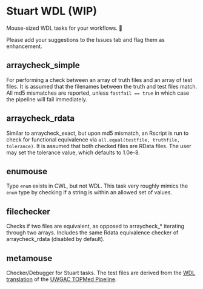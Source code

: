 # Stuart WDL (WIP)
Mouse-sized WDL tasks for your workflows. 🐁

Please add your suggestions to the Issues tab and flag them as enhancement.

## arraycheck_simple
For performing a check between an array of truth files and an array of test files. It is assumed that the filenames between the truth and test files match. All md5 mismatches are reported, unless `fastfail == true` in which case the pipeline will fail immediately.

## arraycheck_rdata
Similar to arraycheck_exact, but upon md5 mismatch, an Rscript is run to check for functional equivalence via `all.equal(testfile, truthfile, tolerance)`. It is assumed that both checked files are RData files. The user may set the tolerance value, which defaults to 1.0e-8.

## enumouse
Type `enum` exists in CWL, but not WDL. This task very roughly mimics the `enum` type by checking if a string is within an allowed set of values.

## filechecker
Checks if two files are equivalent, as opposed to arraycheck_* iterating through two arrays. Includes the same Rdata equivalence checker of arraycheck_rdata (disabled by default).

## metamouse
Checker/Debugger for Stuart tasks. The test files are derived from the [WDL translation](https://github.com/DataBiosphere/analysis_pipeline_WDL) of the [UWGAC TOPMed Pipeline](https://github.com/UW-GAC/analysis_pipeline).

